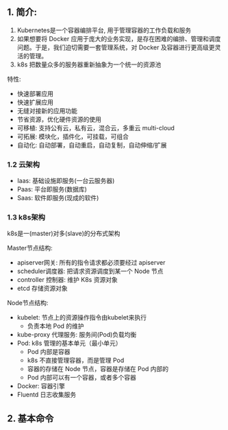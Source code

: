 ## 1. 简介:
1. Kubernetes是一个容器编排平台, 用于管理容器的工作负载和服务
2. 如果想要将 Docker 应用于庞大的业务实现，是存在困难的编排、管理和调度问题。于是，我们迫切需要一套管理系统，对 Docker 及容器进行更高级更灵活的管理。
3. k8s 把数量众多的服务器重新抽象为一个统一的资源池

特性:
- 快速部署应用
- 快速扩展应用
- 无缝对接新的应用功能
- 节省资源，优化硬件资源的使用
- 可移植: 支持公有云，私有云，混合云，多重云 multi-cloud
- 可拓展: 模块化，插件化，可挂载，可组合
- 自动化: 自动部署，自动重启，自动复制，自动伸缩/扩展

### 1.2 云架构

- Iaas: 基础设施即服务(一台云服务器)
- Paas: 平台即服务(数据库)
- Saas: 软件即服务(现成的软件)

### 1.3 k8s架构

k8s是一(master)对多(slave)的分布式架构

Master节点结构:
- apiserver网关: 所有的指令请求都必须要经过 apiserver
- scheduler调度器: 把请求资源调度到某一个 Node 节点
- controller 控制器: 维护 K8s 资源对象
- etcd 存储资源对象

Node节点结构:
- kubelet: 节点上的资源操作指令由kubelet来执行
    - 负责本地 Pod 的维护
- kube-proxy 代理服务: 服务间(Pod)负载均衡
- Pod: k8s 管理的基本单元（最小单元）
    - Pod 内部是容器
    - k8s 不直接管理容器，而是管理 Pod
    - 容器的存储在 Node 节点，容器是存储在 Pod 内部的
    - Pod 内部可以有一个容器，或者多个容器
- Docker: 容器引擎
- Fluentd 日志收集服务

## 2. 基本命令
